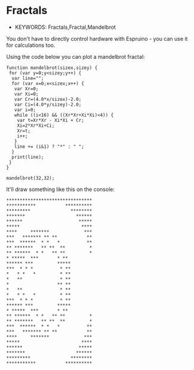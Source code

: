 <!--- Copyright (c) 2013 Gordon Williams, Pur3 Ltd. See the file LICENSE for copying permission. -->
Fractals
========

* KEYWORDS: Fractals,Fractal,Mandelbrot

You don't have to directly control hardware with Espruino - you can use it for calculations too.

Using the code below you can plot a mandelbrot fractal:

```
function mandelbrot(sizex,sizey) {
 for (var y=0;y<sizey;y++) {
  var line="";
  for (var x=0;x<sizex;x++) {
   var Xr=0;
   var Xi=0;
   var Cr=(4.0*x/sizex)-2.0;
   var Ci=(4.0*y/sizey)-2.0;
   var i=0;
   while ((i<16) && ((Xr*Xr+Xi*Xi)<4)) {
    var t=Xr*Xr - Xi*Xi + Cr;
    Xi=2*Xr*Xi+Ci;
    Xr=t;
    i++;
   }
   line += (i&1) ? "*" : " ";
  }
  print(line);
 }
}

mandelbrot(32,32);
```

It'll draw something like this on the console:

```
********************************
***********           **********
*********               ********
*******                   ******
******                     *****
*****                       ****
****     *******             ***
***   ******* ** **           **
***  ******  * *   *          **
** *******   ** **  **         *
** ******  * *   ** **         *
* *****  ***       * **         
****** ***         *****        
***  * * *          * **        
*   * *   *         * **        
*   **              * **        
*                  ** **        
*   **              * **        
*   * *   *         * **        
***  * * *          * **        
****** ***         *****        
* *****  ***       * **         
** ******  * *   ** **         *
** *******   ** **  **         *
***  ******  * *   *          **
***   ******* ** **           **
****     *******             ***
*****                       ****
******                     *****
*******                   ******
*********               ********
***********           **********
```

